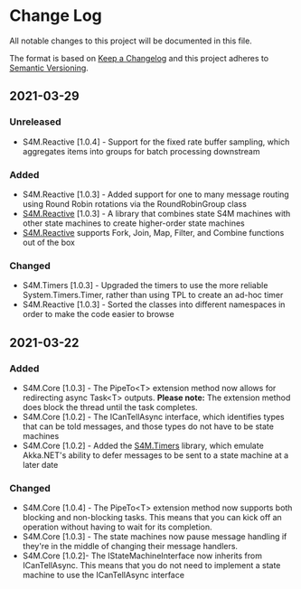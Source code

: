 # Change Log
All notable changes to this project will be documented in this file.
 
The format is based on [Keep a Changelog](http:--keepachangelog.com-)
and this project adheres to [Semantic Versioning](http:--semver.org-).
 
## 2021-03-29
### Unreleased
- S4M.Reactive [1.0.4] - Support for the fixed rate buffer sampling, which aggregates items into groups for batch processing downstream
### Added
- S4M.Reactive [1.0.3] - Added support for one to many message routing using Round Robin rotations via the RoundRobinGroup class
- [S4M.Reactive](https://www.nuget.org/packages/Laureano.S4M.Reactive/) [1.0.3] - A library that combines state S4M machines with other state machines to create higher-order state machines
- [S4M.Reactive](https://www.nuget.org/packages/Laureano.S4M.Reactive/) supports Fork, Join, Map, Filter, and Combine functions out of the box
### Changed
- S4M.Timers [1.0.3] - Upgraded the timers to use the more reliable System.Timers.Timer, rather than using TPL to create an ad-hoc timer
- S4M.Reactive [1.0.3] - Sorted the classes into different namespaces in order to make the code easier to browse
## 2021-03-22
### Added
- S4M.Core [1.0.3] - The PipeTo&lt;T&gt; extension method now allows for redirecting async Task&lt;T&gt; outputs. **Please note:** The extension method does block the thread until the task completes.
- S4M.Core [1.0.2] - The ICanTellAsync interface, which identifies types that can be told messages, and those types do not have to be state machines
- S4M.Core [1.0.2] - Added the [S4M.Timers](https://www.nuget.org/packages/Laureano.S4M.Timers/) library, which emulate Akka.NET's ability to defer messages to be sent to a state machine at a later date

### Changed
- S4M.Core [1.0.4] - The PipeTo&lt;T&gt; extension method now supports both blocking and non-blocking tasks. This means that you can kick off an operation without having to wait for its completion.
- S4M.Core [1.0.3] - The state machines now pause message handling if they're in the middle of changing their message handlers.
- S4M.Core [1.0.2]- The IStateMachineInterface now inherits from ICanTellAsync. This means that you do not need to implement a state machine to use the ICanTellAsync interface